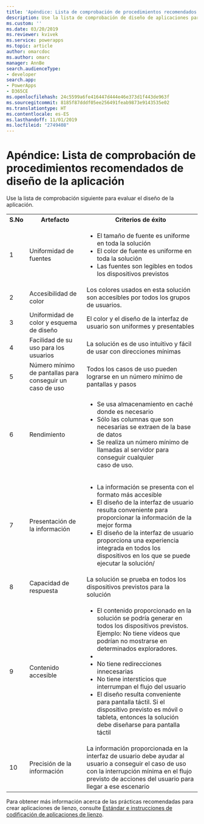 ```yaml
---
title: 'Apéndice: Lista de comprobación de procedimientos recomendados de diseño de aplicaciones (PowerApps) | Microsoft Docs'
description: Use la lista de comprobación de diseño de aplicaciones para evaluar el diseño de su aplicación en PowerApps.
ms.custom: ''
ms.date: 03/20/2019
ms.reviewer: kvivek
ms.service: powerapps
ms.topic: article
author: omarcdoc
ms.author: omarc
manager: AnnBe
search.audienceType:
- developer
search.app:
- PowerApps
- D365CE
ms.openlocfilehash: 24c5599a6fe416447d444e46e373d1f443de963f
ms.sourcegitcommit: 8185f87dddf05ee256491feab9873e9143535e02
ms.translationtype: HT
ms.contentlocale: es-ES
ms.lasthandoff: 11/01/2019
ms.locfileid: "2749408"
---
```

# <a name="appendix-app-design-best-practices-checklist"></a>Apéndice: Lista de comprobación de procedimientos recomendados de diseño de la aplicación

Use la lista de comprobación siguiente para evaluar el diseño de la aplicación. 

<table>
<tbody>
<tr>
<th>S.No</th>
<th>Artefacto</th>
<th>Criterios de éxito</th>
</tr>
<tr>
<td>1</td>
<td>Uniformidad de fuentes</td>
<td><ul>
<li>El tamaño de fuente es uniforme en toda la solución</li>
<li>El color de fuente es uniforme en toda la solución</li>
<li>Las fuentes son legibles en todos los dispositivos previstos</li>
</ul>
</td>
</tr>
<tr>
<td>2</td>
<td>Accesibilidad de color</td>
<td>Los colores usados en esta solución son accesibles por todos los grupos de usuarios.</td>
</tr>
<tr>
<td>3</td>
<td> Uniformidad de color y esquema de diseño </td>
<td>El color y el diseño de la interfaz de usuario son uniformes y presentables</td>
</tr>
<tr>
<td>4</td>
<td>Facilidad de su uso para los usuarios</td>
<td>La solución es de uso intuitivo y fácil de usar con direcciones mínimas</td>
</tr>
<tr>
<td>5</td>
<td>Número mínimo de pantallas para conseguir un caso de uso</td>
<td>Todos los casos de uso pueden lograrse en un número mínimo de pantallas y pasos</td>
</tr>
<tr>
<td>6</td>
<td>Rendimiento</td>
<td>
<ul>
<li>Se usa almacenamiento en caché donde es necesario</li>
<li>Sólo las columnas que son necesarias se extraen de la base de datos</li>
<li>Se realiza un número mínimo de llamadas al servidor para conseguir cualquier</li>
caso de uso.
</ul>
</td>
</tr>
<tr>
<td>7</td>
<td>Presentación de la información</td>
<td>
<ul>
<li>La información se presenta con el formato más accesible</li>
<li>El diseño de la interfaz de usuario resulta conveniente para proporcionar la información de la mejor forma</li>
<li>El diseño de la interfaz de usuario proporciona una experiencia integrada en todos los dispositivos en los que se puede ejecutar la solución/</li>
</ul>
</td>
</tr>
<tr>
<td>8</td>
<td>Capacidad de respuesta</td>
<td>La solución se prueba en todos los dispositivos previstos para la solución</td>
</tr>
<tr>
<td>9</td>
<td>Contenido accesible</td>
<td>
<ul>
<li>El contenido proporcionado en la solución se podría generar en todos los dispositivos previstos.<br/>Ejemplo: No tiene vídeos que podrían no mostrarse en determinados exploradores.<li>
<li>No tiene redirecciones innecesarias</li>
<li>No tiene intersticios que interrumpan el flujo del usuario</li>
<li>El diseño resulta conveniente para pantalla táctil. Si el dispositivo previsto es móvil o tableta, entonces la solución debe diseñarse para pantalla táctil</li>
</ul>
</td>
</tr>
<tr>
<td>10</td>
<td>Precisión de la información</td>
<td>La información proporcionada en la interfaz de usuario debe ayudar al usuario a conseguir el caso de uso con la interrupción mínima en el flujo previsto de acciones del usuario para llegar a ese escenario</td>
</tr>
</tbody>
</table>


Para obtener más información acerca de las prácticas recomendadas para crear aplicaciones de lienzo, consulte [Estándar e instrucciones de codificación de aplicaciones de lienzo](https://aka.ms/powerappscanvasguidelines).

  




  

